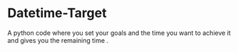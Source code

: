 # Datetime-Target
A python code where you set your goals and the time you want to achieve it and gives you the remaining time .
